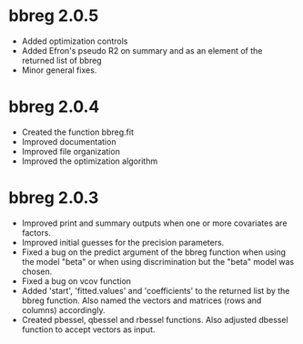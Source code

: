 # bbreg 2.0.5

* Added optimization controls
* Added Efron's pseudo R2 on summary and as an element of the returned list of bbreg
* Minor general fixes.

# bbreg 2.0.4

* Created the function bbreg.fit
* Improved documentation
* Improved file organization
* Improved the optimization algorithm

# bbreg 2.0.3

* Improved print and summary outputs when one or more covariates are factors.
* Improved initial guesses for the precision parameters.
* Fixed a bug on the predict argument of the bbreg function when using the model "beta" or when using discrimination but the "beta" model was chosen.
* Fixed a bug on vcov function
* Added 'start', 'fitted.values' and 'coefficients' to the returned list by the bbreg function. Also named the vectors and matrices (rows and columns) accordingly.
* Created pbessel, qbessel and rbessel functions. Also adjusted dbessel function to accept vectors as input.

